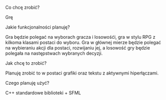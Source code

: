 Co chcę zrobić?

Grę

Jakie funkcjonalności planuję?

Gra będzie polegać na wyborach gracza i losowośći, gra w stylu RPG z kilkoma klasami postaci do wyboru. Gra w głównej mierze będzie polegać na wybieraniu akcji dla postaci, rozwijaniu jej, a losowość gry będzie polegała na następstwach wybranych decyzji.

Jak chcę to zrobić?

Planuję zrobić to w postaci grafiki oraz tekstu z aktywnymi hiperłączami.

Czego planuję użyć?

C++
standardowe biblioteki + SFML
